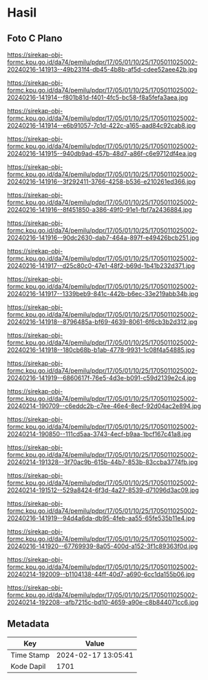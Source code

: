 # Hasil

## Foto C Plano

https://sirekap-obj-formc.kpu.go.id/da74/pemilu/pdpr/17/05/01/10/25/1705011025002-20240216-141913--49b231f4-db45-4b8b-af5d-cdee52aee42b.jpg

https://sirekap-obj-formc.kpu.go.id/da74/pemilu/pdpr/17/05/01/10/25/1705011025002-20240216-141914--f801b81d-f401-4fc5-bc58-f8a5fefa3aea.jpg

https://sirekap-obj-formc.kpu.go.id/da74/pemilu/pdpr/17/05/01/10/25/1705011025002-20240216-141914--e6b91057-7c1d-422c-a165-aad84c92cab8.jpg

https://sirekap-obj-formc.kpu.go.id/da74/pemilu/pdpr/17/05/01/10/25/1705011025002-20240216-141915--940db9ad-457b-48d7-a86f-c6e9712df4ea.jpg

https://sirekap-obj-formc.kpu.go.id/da74/pemilu/pdpr/17/05/01/10/25/1705011025002-20240216-141916--3f292411-3766-4258-b536-e210261ed366.jpg

https://sirekap-obj-formc.kpu.go.id/da74/pemilu/pdpr/17/05/01/10/25/1705011025002-20240216-141916--8f451850-a386-49f0-91e1-fbf7a2436884.jpg

https://sirekap-obj-formc.kpu.go.id/da74/pemilu/pdpr/17/05/01/10/25/1705011025002-20240216-141916--90dc2630-dab7-464a-897f-e49426bcb251.jpg

https://sirekap-obj-formc.kpu.go.id/da74/pemilu/pdpr/17/05/01/10/25/1705011025002-20240216-141917--d25c80c0-47e1-48f2-b69d-1b41b232d371.jpg

https://sirekap-obj-formc.kpu.go.id/da74/pemilu/pdpr/17/05/01/10/25/1705011025002-20240216-141917--1339beb9-841c-442b-b6ec-33e219abb34b.jpg

https://sirekap-obj-formc.kpu.go.id/da74/pemilu/pdpr/17/05/01/10/25/1705011025002-20240216-141918--8796485a-bf69-4639-8061-6f6cb3b2d312.jpg

https://sirekap-obj-formc.kpu.go.id/da74/pemilu/pdpr/17/05/01/10/25/1705011025002-20240216-141918--180cb68b-b1ab-4778-9931-1c08f4a54885.jpg

https://sirekap-obj-formc.kpu.go.id/da74/pemilu/pdpr/17/05/01/10/25/1705011025002-20240216-141919--6860617f-76e5-4d3e-b091-c59d2139e2c4.jpg

https://sirekap-obj-formc.kpu.go.id/da74/pemilu/pdpr/17/05/01/10/25/1705011025002-20240214-190709--c6eddc2b-c7ee-46e4-8ecf-92d04ac2e894.jpg

https://sirekap-obj-formc.kpu.go.id/da74/pemilu/pdpr/17/05/01/10/25/1705011025002-20240214-190850--111cd5aa-3743-4ecf-b9aa-1bcf167c41a8.jpg

https://sirekap-obj-formc.kpu.go.id/da74/pemilu/pdpr/17/05/01/10/25/1705011025002-20240214-191328--3f70ac9b-615b-44b7-853b-83ccba3774fb.jpg

https://sirekap-obj-formc.kpu.go.id/da74/pemilu/pdpr/17/05/01/10/25/1705011025002-20240214-191512--529a8424-6f3d-4a27-8539-d71096d3ac09.jpg

https://sirekap-obj-formc.kpu.go.id/da74/pemilu/pdpr/17/05/01/10/25/1705011025002-20240216-141919--94d4a6da-db95-4feb-aa55-65fe535b11e4.jpg

https://sirekap-obj-formc.kpu.go.id/da74/pemilu/pdpr/17/05/01/10/25/1705011025002-20240216-141920--67769939-8a05-400d-a152-3f1c89363f0d.jpg

https://sirekap-obj-formc.kpu.go.id/da74/pemilu/pdpr/17/05/01/10/25/1705011025002-20240214-192009--b1104138-44ff-40d7-a690-6cc1da155b06.jpg

https://sirekap-obj-formc.kpu.go.id/da74/pemilu/pdpr/17/05/01/10/25/1705011025002-20240214-192208--afb7215c-bd10-4659-a90e-c8b844071cc6.jpg


## Metadata

| Key        | Value               |
| ---------- | ------------------- |
| Time Stamp | 2024-02-17 13:05:41 |
| Kode Dapil | 1701                |



